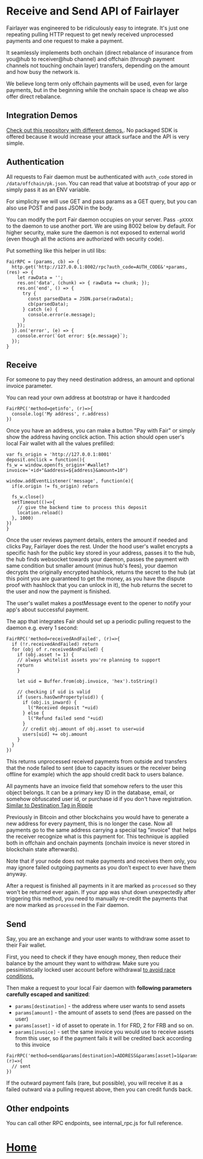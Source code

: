 # Receive and Send API of Fairlayer

Fairlayer was engineered to be ridiculously easy to integrate. It's just one repeating pulling HTTP request to get newly received unprocessed payments and one request to make a payment. 

It seamlessly implements both onchain (direct rebalance of insurance from you@hub to receiver@hub channel) and offchain (through payment channels not touching onchain layer) transfers, depending on the amount and how busy the network is. 

We believe long term only offchain payments will be used, even for large payments, but in the beginning while the onchain space is cheap we also offer direct rebalance.

## Integration Demos

[Check out this repository with different demos.](https://github.com/fairlayer/demos). No packaged SDK is offered because it would increase your attack surface and the API is very simple.

## Authentication

All requests to Fair daemon must be authenticated with `auth_code` stored in `/data/offchain/pk.json`. You can read that value at bootstrap of your app or simply pass it as an ENV variable.

For simplicity we will use GET and pass params as a GET query, but you can also use POST and pass JSON in the body.

You can modify the port Fair daemon occupies on your server. Pass `-pXXXX` to the daemon to use another port. We are using 8002 below by default. For higher security, make sure the daemon is not exposed to external world (even though all the actions are authorized with security code).

Put something like this helper in util libs:

```
FairRPC = (params, cb) => {
  http.get('http://127.0.0.1:8002/rpc?auth_code=AUTH_CODE&'+params, (res) => {
    let rawData = '';
    res.on('data', (chunk) => { rawData += chunk; });
    res.on('end', () => {
      try {
        const parsedData = JSON.parse(rawData);
        cb(parsedData);
      } catch (e) {
        console.error(e.message);
      }
    });
  }).on('error', (e) => {
    console.error(`Got error: ${e.message}`);
  });
}
```

## Receive

For someone to pay they need destination address, an amount and optional invoice parameter.

You can read your own address at bootstrap or have it hardcoded 

```
FairRPC('method=getinfo', (r)=>{
  console.log('My address', r.address)
})
```

Once you have an address, you can make a button "Pay with Fair" or simply show the address having onclick action. This action should open user's local Fair wallet with all the values prefilled:

```
var fs_origin = 'http://127.0.0.1:8001'
deposit.onclick = function(){
fs_w = window.open(fs_origin+'#wallet?invoice='+id+"&address=${address}&amount=10")

window.addEventListener('message', function(e){
  if(e.origin != fs_origin) return

  fs_w.close()
  setTimeout(()=>{
    // give the backend time to process this deposit
    location.reload()
  }, 1000)
})
}
```

Once the user reviews payment details, enters the amount if needed and clicks Pay, Fairlayer does the rest. Under the hood user's wallet encrypts a specific hash for the public key stored in your address, passes it to the hub, the hub finds websocket towards your daemon, passes the payment with same condition but smaller amount (minus hub's fees), your daemon decrypts the originally encrypted hashlock, returns the secret to the hub (at this point you are guaranteed to get the money, as you have the dispute proof with hashlock that you can unlock in it), the hub returns the secret to the user and now the payment is finished. 

The user's wallet makes a postMessage event to the opener to notify your app's about successful payment.

The app that integrates Fair should set up a periodic pulling request to the daemon e.g. every 1 second:

```
FairRPC('method=receivedAndFailed', (r)=>{
  if (!r.receivedAndFailed) return
  for (obj of r.receivedAndFailed) {
    if (obj.asset != 1) {
    // always whitelist assets you're planning to support
    return 
    }

    let uid = Buffer.from(obj.invoice, 'hex').toString()

    // checking if uid is valid
    if (users.hasOwnProperty(uid)) {
      if (obj.is_inward) {
        l("Received deposit "+uid)
      } else {
        l("Refund failed send "+uid)
      }
      // credit obj.amount of obj.asset to user=uid
      users[uid] += obj.amount
    }
  }
})
```

This returns unprocessed received payments from outside and transfers that the node failed to sent (due to capacity issues or the receiver being offline for example) which the app should credit back to users balance.

All payments have an invoice field that somehow refers to the user this object belongs. It can be a primary key ID in the database, email, or somehow obfuscated user id, or purchase id if you don't have registration. [Similar to Destination Tag in Ripple](https://forum.ripple.com/viewtopic.php?f=5&t=7496)

Previously in Bitcoin and other blockchains you would have to generate a new address for every payment, this is no longer the case. Now all payments go to the same address carrying a special tag "invoice" that helps the receiver recognize what is this payment for. This technique is applied both in offchain and onchain payments (onchain invoice is never stored in blockchain state afterwards). 

Note that if your node does not make payments and receives them only, you may ignore failed outgoing payments as you don't expect to ever have them anyway.

After a request is finished all payments in it are marked as `processed` so they won't be returned ever again. If your app was shut down unexpectedly after triggering this method, you need to manually re-credit the payments that are now marked as `processed` in the Fair daemon.

## Send

Say, you are an exchange and your user wants to withdraw some asset to their Fair wallet.

First, you need to check if they have enough money, then reduce their balance by the amount they want to withdraw. Make sure you pessimistically locked user account before withdrawal [to avoid race conditions.](https://sakurity.com/blog/2015/05/21/starbucks.html)

Then make a request to your local Fair daemon with **following parameters carefully escaped and sanitized**:

* `params[destination]` - the address where user wants to send assets
* `params[amount]` - the amount of assets to send (fees are passed on the user)
* `params[asset]` - id of asset to operate in. 1 for FRD, 2 for FRB and so on.
* `params[invoice]` - set the same invoice you would use to receive assets from this user, so if the payment fails it will be credited back according to this invoice


```
FairRPC('method=send&params[destination]=ADDRESS&params[asset]=1&params[amount]=200&params[invoice]=INVOICE', (r)=>{
  // sent
})
```


If the outward payment fails (rare, but possible), you will receive it as a failed outward via a pulling request above, then you can credit funds back.

## Other endpoints

You can call other RPC endpoints, see internal_rpc.js for full reference.

# [Home](/wiki/start.md)



